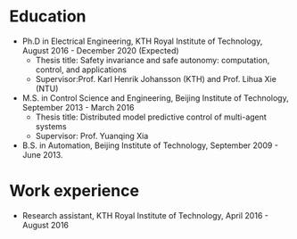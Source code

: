 Education
======
* Ph.D in Electrical Engineering, KTH Royal Institute of Technology, August 2016 - December 2020 (Expected)
  * Thesis title: Safety invariance and safe autonomy: computation, control, and applications
  * Supervisor:Prof. Karl Henrik Johansson (KTH) and Prof. Lihua Xie (NTU)
* M.S. in Control Science and Engineering, Beijing Institute of Technology, September 2013 - March 2016
  * Thesis title: Distributed model predictive control of multi-agent systems
  * Supervisor: Prof. Yuanqing Xia
* B.S. in Automation, Beijing Institute of Technology, September 2009 - June 2013. 


  
Work experience
======
* Research assistant, KTH Royal Institute of Technology, April 2016 - August 2016
